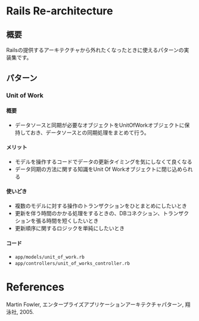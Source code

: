 # Rails Re-architecture
## 概要
Railsの提供するアーキテクチャから外れたくなったときに使えるパターンの実装集です。

## パターン
### Unit of Work
#### 概要
- データソースと同期が必要なオブジェクトをUnitOfWorkオブジェクトに保持しておき、データソースとの同期処理をまとめて行う。
#### メリット
- モデルを操作するコードでデータの更新タイミングを気にしなくて良くなる
- データ同期の方法に関する知識をUnit Of Workオブジェクトに閉じ込められる
#### 使いどき
- 複数のモデルに対する操作のトランザクションをひとまとめにしたいとき
- 更新を伴う時間のかかる処理をするときの、DBコネクション、トランザクションを張る時間を短くしたいとき
- 更新順序に関するロジックを単純にしたいとき

#### コード
- `app/models/unit_of_work.rb`
- `app/controllers/unit_of_works_controller.rb`

# References
Martin Fowler, エンタープライズアプリケーションアーキテクチャパターン, 翔泳社, 2005.
